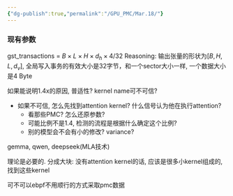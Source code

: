 ```yaml
---
{"dg-publish":true,"permalink":"/GPU_PMC/Mar.18/"}
---
```


### 现有参数
gst_transactions = $B \times L \times H \times d_h \times 4/32$
Reasoning: 输出张量的形状为$[B, H, L, d_v]$, 全局写入事务的有效大小是32字节，和一个sector大小一样, 一个数据大小是4 Byte

如果能说明1.4x的原因, 普适性?
kernel name可不可信?
- 如果不可信, 怎么先找到attention kernel? 什么信号认为他在执行attention?
	- 看那些PMC? 怎么还原参数?
	- 可能比例不是1.4, 检测的流程是根据什么确定这个比例?
	- 别的模型会不会有小的修改? variance?

gemma, qwen, 
deepseek(MLA技术)

理论是必要的. 
分成大块: 没有attention kernel的话, 应该是很多小kernel组成的, 找到这些kernel

可不可以ebpf不用顺行的方式采取pmc数据